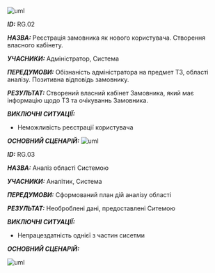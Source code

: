 ![uml](http://www.plantuml.com/plantuml/png/ZLInZjD04Etz5QDhQ71ntEaEckWe-094ZQoBYqX9a6odGA98720D8YbG8j709wmiMpOcTdvXze-OMMzMPFSSvOgSDVlcpNjll7w8ao1APfEn5pmc7oAumf_OoZbMSY5JkSGCXLnTGH33kpYCF0_exuZSO8vxkSL6RXLwJjYKknN-zN0ocexY90e8RVKrAF0lTQLOOTsXfy7uOvnumCZkXmU2xtyQk5Gd5GrYUDUekIxlDHtG6Pp5uMCGXoJrDnRoXp7tbIIlbTotRzvVNrlONuHfKHpDOQdZ8vCW5rsYME2UymBCKV33Sw2Y0DMKQp1cr9tZ0TlkINu357rPowKHzC8MX0NX2iMxuY4b2cAjUB60jRjdmX2uFLNBUgYLpR4bfOBj_G7vcIcuO2JSd9VWMjiwmyJfs_6VlrkBV8VPCxd6aiXgKWZC8RzmH3Ih8MtV0GzgIifEYRxcek6xi_Wsc7MP4hPqrdtlJDTXikY6lRLc3djev1hKmdHAcd17cZXB-aUECm9M52KTKqW45pwBn8QzyAyP__9yiZsZLCXEfdhFlU_0vVj-vNdsXPtv0tCzxDhT4xLxksRCkhVLr-St_KUtlKSarley3FIrUGYdG_e4_WC0)



***ID:*** RG.02

***НАЗВА:*** Реєстрація замовника як нового користувача. Створення власного кабінету.

***УЧАСНИКИ:*** Адміністратор, Система

***ПЕРЕДУМОВИ:*** Обізнаність адміністратора на предмет ТЗ, області аналізу. Позитивна відповідь замовнику.

***РЕЗУЛЬТАТ:*** Створений власний кабінет Замовника, який має інформацію щодо ТЗ та очікуваннь Замовника.

***ВИКЛЮЧНІ СИТУАЦІЇ:***
 - Неможливість реєстрації користувача
 
***ОСНОВНИЙ СЦЕНАРІЙ:*** 
![uml](http://www.plantuml.com/plantuml/png/jLDFxj9W5Dn_f_ZMZIVuiVbTnKJyawWOg3iMG9Mu85O9AIirUe8MQAZGbYlCkv4pLAe4OpUwudtptioyDmtte_3XC7pzuhaRumDsA2r1PObDRMOJf3P3RPEnEq-vEto2eCAcEB1QUVvKg772mI8V1AJajch9Smh5GT1p5Fyg5havIgJZHef-4h4tCa592IAvfrmj1QwIITvZ8pli6tEFBvZZumClFRR4BPh64JMski3pdKeePRF6qHOzz_SBxx3qg9gTrCVtNtibxGOMwUWRVtjFkDFz9eBFo3I0Z2Cn5PgpKQYl7VnbcP-2UqxcoWNR9hYrlUrTHQcuiB7eAjEDjnW7dTGTxJUi6pF2DKhagFGKmskAq96S2eLu_pBKRcV2hVF_3NI9GX-MqmK55efDiIO4QYMWvIWJio4_pmkcB1DxrwP0qau7TqRq-zUZ_BaVuNH-U2YWJ4paml-On2WSl79k-Ep9qz0_7Wp2_j2v_ij7b_gUDV_WFm00)


***ID:*** RG.03

***НАЗВА:*** Аналіз області Системою

***УЧАСНИКИ:*** Аналітик, Система

***ПЕРЕДУМОВИ:*** Сформований план дій аналізу області

***РЕЗУЛЬТАТ:*** Необроблені дані, предоставлені Ситемою

***ВИКЛЮЧНІ СИТУАЦІЇ:***
 - Непрацездатність однієї з частин сисетми

***ОСНОВНИЙ СЦЕНАРІЙ:*** 

![uml](http://www.plantuml.com/plantuml/png/TP4zJWCn48LxdyBACTWcLq62ZXy4eNC1sGD0WTmXn0qSo0faiBd2DpTYR4KEAnDNjkQzUTzubZUhu-lLxVcPSJoI27o9bpMVH6VixbHDUntPmuTdGd7BFL5lJvP88lD3bD4iU66IEoRUDUQ196CHMxO4VNXBLcDcKnfe9QikszA9ZNYIcjSoMZu8V9Dv8nLGmcAeT8xNdNFIUd1xv0h6jYBDGyItUDDDqmKDJRE_z1_NQJH_DlaXaZb10_iNvCzsBgy6ipozED4r_W80)
